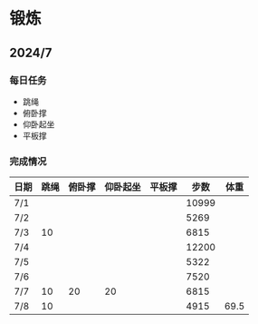 # 锻炼
## 2024/7
### 每日任务
- 跳绳
- 俯卧撑
- 仰卧起坐
- 平板撑
### 完成情况
| 日期 | 跳绳 | 俯卧撑 | 仰卧起坐 | 平板撑 |   步数  |  体重  |
| --- | ---- | ------ | ------- | ------ | ------ | ------ |
| 7/1 |      |        |         |        |  10999  |       |
| 7/2 |      |        |         |        |   5269  |       |
| 7/3 |  10  |        |         |        |   6815  |       |
| 7/4 |      |        |         |        |  12200  |       |
| 7/5 |      |        |         |        |   5322  |       |
| 7/6 |      |        |         |        |   7520  |       |
| 7/7 |  10  |   20   |   20    |        |   6815  |       |
| 7/8 |  10  |        |         |        |   4915  |  69.5 |